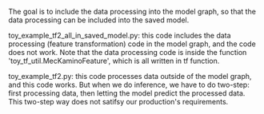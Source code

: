 The goal is to include the data processing into the model graph, so that the data processing can be included into the saved model. 

toy_example_tf2_all_in_saved_model.py: this code includes the data processing (feature transformation) code in the model graph, and the code does not work. Note that the data processing code is inside the function 'toy_tf_util.MecKaminoFeature', which is all written in tf function.

toy_example_tf2.py: this code processes data outside of the model graph, and this code works. But when we do inference, we have to do two-step: first processing data, then letting the model predict the processed data. This two-step way does not satifsy our production's requirements. 
